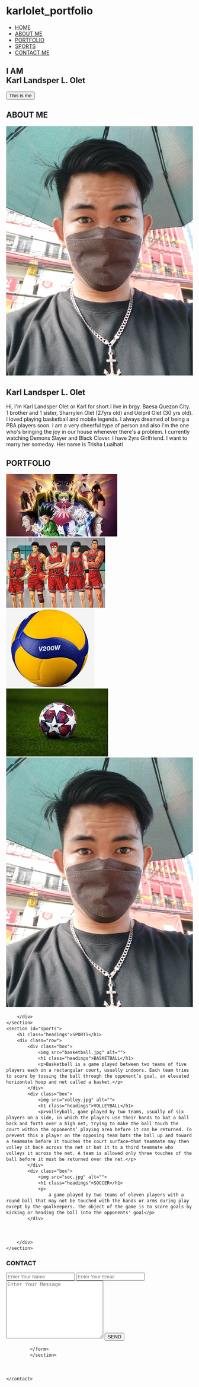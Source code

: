 # karlolet_portfolio
<!DOCTYPE html>
<html lang="en">
<head>
     <meta charset="UTF-8">
     <meta name="viewport" content="width=device-width, initial-scale=1.0">
     <title>PORTFOLIO</title>
     <link rel="stylesheet" href="style.css">

</head>
<body>
     <nav class="navbar">
        <ul>
            <li><a href="#home">HOME</a></li>
            <li><a href="#about">ABOUT ME</a></li>
            <li><a href="#portfolio">PORTFOLIO</a></li>
            <li><a href="#sports">SPORTS</a></li>
            <li><a href="#contact">CONTACT ME</a></li>
        </ul>
     </nav>
     <nav class="navbar">
    </nav>
    <section id="home">
        <div class="main">
            <h1 class="headings">I AM <br> Karl Landsper L. Olet </h1>
            <button class="btn">
                This is me
            </button>
        </div>
    </section>
    <section id="about">
        <h1 class="headings">ABOUT ME</h1>
        <div id="pic">
        <img src="basic.jpg" alt="">
        <div id="intro">
            <h2> Karl Landsper L. Olet </h2>
            <p> Hi, I'm Karl Landsper Olet or Karl for short.I live in brgy. Baesa Quezon City. 1 brother and 1 sister, Sharrylen Olet (27yrs old) and Uelpril Olet (30 yrs old). I loved playing basketball and mobile legends. I always dreamed of being a PBA players soon. I am a very cheerful type of person and also i'm the one who's bringing the joy in our house whenever there's a problem. I currently watching Demons Slayer and Black Clover. I have 2yrs Girlfriend. I want to marry her someday. Her name is Trisha Lualhati </p>
          </div>  
    </section>
    <section id="portfolio">
        <h1 class="headings">PORTFOLIO</h1>
        <div class="gallery">
        <img src="HUNTER.jpg" alt="">
        <img src="JPG.jpg" alt="">
        <img src="volley.jpg" alt="">
        <img src="soc.jpg" alt="">
        <img src="basic.jpg" alt="">

        </div>
    </section>
    <section id="sports">
        <h1 class="headings">SPORTS</h1>
        <div class="row">
            <div class="box">
                <img src="basketball.jpg" alt="">
                <h1 class="headings">BASKETBALL</h1>
                <p>Basketball is a game played between two teams of five players each on a rectangular court, usually indoors. Each team tries to score by tossing the ball through the opponent’s goal, an elevated horizontal hoop and net called a basket.</p>
            </div>
            <div class="box">
                <img src="volley.jpg" alt="">
                <h1 class="headings">VOLLEYBALL</h1>
                <p>volleyball, game played by two teams, usually of six players on a side, in which the players use their hands to bat a ball back and forth over a high net, trying to make the ball touch the court within the opponents’ playing area before it can be returned. To prevent this a player on the opposing team bats the ball up and toward a teammate before it touches the court surface—that teammate may then volley it back across the net or bat it to a third teammate who volleys it across the net. A team is allowed only three touches of the ball before it must be returned over the net.</p>
            </div>
            <div class="box">
                <img src="soc.jpg" alt="">
                <h1 class="headings">SOCCER</h1>
                <p>
                    a game played by two teams of eleven players with a round ball that may not be touched with the hands or arms during play except by the goalkeepers. The object of the game is to score goals by kicking or heading the ball into the opponents' goal</p>
            </div>



        </div>
    </section>
   <section id="contact">
             <h1 class="headings">CONTACT</h1>
             <form action="" class="form">
             <input type="text" name="name" class="input" placeholder="Enter Your Name">
             <input type="email" name="email" class="input" placeholder="Enter Your Email">
             <textarea name="msg" id="msg" cols="30" rows="10" placeholder="Enter Your Message"></textarea>
             <input type="submit" value="SEND" id="send">



             </form>
             </section>



    </contact>








</body>
</html>
